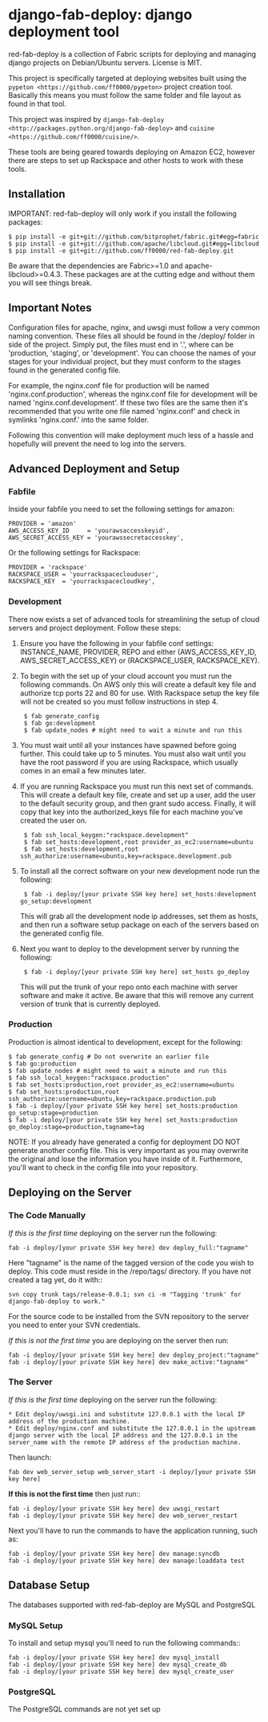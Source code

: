 # django-fab-deploy: django deployment tool

red-fab-deploy is a collection of Fabric scripts for deploying and
managing django projects on Debian/Ubuntu servers. License is MIT.

This project is specifically targeted at deploying websites built using
the `pypeton <https://github.com/ff0000/pypeton>` project creation tool.
Basically this means you must follow the same folder and file layout as
found in that tool.

This project was inspired by `django-fab-deploy <http://packages.python.org/django-fab-deploy>`
and `cuisine <https://github.com/ff0000/cuisine/>`.

These tools are being geared towards deploying on Amazon EC2, however 
there are steps to set up Rackspace and other hosts to work with these tools.

## Installation

IMPORTANT: red-fab-deploy will only work if you install the following packages:
    
	$ pip install -e git+git://github.com/bitprophet/fabric.git#egg=fabric
	$ pip install -e git+git://github.com/apache/libcloud.git#egg=libcloud
	$ pip install -e git+git://github.com/ff0000/red-fab-deploy.git

Be aware that the dependencies are Fabric>=1.0 and apache-libcloud>=0.4.3.  These
packages are at the cutting edge and without them you will see things break.

## Important Notes

Configuration files for apache, nginx, and uwsgi must follow a very common naming
convention.  These files all should be found in the /deploy/ folder in side of
the project.  Simply put, the files must end in '.<stage>', where <stage> can be
'production, 'staging', or 'development'.  You can choose the names of your stages
for your individual project, but they must conform to the stages found in the 
generated config file.

For example, the nginx.conf file for production will be named 'nginx.conf.production',
whereas the nginx.conf file for development will be named 'nginx.conf.development'.
If these two files are the same then it's recommended that you write one file named
'nginx.conf' and check in symlinks 'nginx.conf.<stage>' into the same folder.

Following this convention will make deployment much less of a hassle and hopefully
will prevent the need to log into the servers.

## Advanced Deployment and Setup

### Fabfile

Inside your fabfile you need to set the following settings for amazon:

	PROVIDER = 'amazon'
	AWS_ACCESS_KEY_ID     = 'yourawsaccesskeyid',
	AWS_SECRET_ACCESS_KEY = 'yourawssecretaccesskey',

Or the following settings for Rackspace:

	PROVIDER = 'rackspace'
	RACKSPACE_USER = 'yourrackspaceclouduser',
	RACKSPACE_KEY  = 'yourrackspacecloudkey',


### Development

There now exists a set of advanced tools for streamlining the setup of 
cloud servers and project deployment.  Follow these steps:

1. Ensure you have the following in your fabfile conf settings: INSTANCE_NAME,
PROVIDER, REPO and either (AWS_ACCESS_KEY_ID, AWS_SECRET_ACCESS_KEY) or 
(RACKSPACE_USER, RACKSPACE_KEY).

2. To begin with the set up of your cloud account you must run the following commands. On
AWS only this will create a default key file and authorize tcp ports 22 and 80 for use.  With
Rackspace setup the key file will not be created so you must follow instructions in step 4.

		$ fab generate_config
		$ fab go:development
		$ fab update_nodes # might need to wait a minute and run this

3. You must wait until all your instances have spawned before going further.  This could take 
up to 5 minutes.  You must also wait until you have the root password if you are using Rackspace,
which usually comes in an email a few minutes later.

4. If you are running Rackspace you must run this next set of commands.  This will create a 
default key file, create and set up a user, add the user to the default security group, 
and then grant sudo access.  Finally, it will copy that key into the authorized_keys file for 
each machine you've created the user on.


		$ fab ssh_local_keygen:"rackspace.development"
		$ fab set_hosts:development,root provider_as_ec2:username=ubuntu
		$ fab set_hosts:development,root ssh_authorize:username=ubuntu,key=rackspace.development.pub

5. To install all the correct software on your new development node run the following:

		$ fab -i deploy/[your private SSH key here] set_hosts:development go_setup:development

	This will grab all the development node ip addresses, set them as hosts, and then run
	a software setup package on each of the servers based on the generated config file.

6. Next you want to deploy to the development server by running the following:

		$ fab -i deploy/[your private SSH key here] set_hosts go_deploy

	This will put the trunk of your repo onto each machine with server software and make it active.
	Be aware that this will remove any current version of trunk that is currently deployed.

### Production

Production is almost identical to development, except for the following:

	$ fab generate_config # Do not overwrite an earlier file
	$ fab go:production
	$ fab update_nodes # might need to wait a minute and run this
	$ fab ssh_local_keygen:"rackspace.production"
	$ fab set_hosts:production,root provider_as_ec2:username=ubuntu
	$ fab set_hosts:production,root ssh_authorize:username=ubuntu,key=rackspace.production.pub
	$ fab -i deploy/[your private SSH key here] set_hosts:production go_setup:stage=production
	$ fab -i deploy/[your private SSH key here] set_hosts:production go_deploy:stage=production,tagname=tag

NOTE: If you already have generated a config for deployment DO NOT generate another config file.
This is very important as you may overwrite the original and lose the information you have inside
of it.  Furthermore, you'll want to check in the config file into your repository.

## Deploying on the Server

### The Code Manually

*If this is the first time* deploying on the server run the following:

	fab -i deploy/[your private SSH key here] dev deploy_full:"tagname"
    
Here "tagname" is the name of the tagged version of the code you wish
to deploy.  This code must reside in the /repo/tags/ directory.
If you have not created a tag yet, do it with::

	svn copy trunk tags/release-0.0.1; svn ci -m "Tagging 'trunk' for django-fab-deploy to work."

For the source code to be installed from the SVN repository to the 
server you need to enter your SVN credentials.

*If this is not the first time* you are deploying on the server then run:

	fab -i deploy/[your private SSH key here] dev deploy_project:"tagname" 
	fab -i deploy/[your private SSH key here] dev make_active:"tagname"

### The Server

*If this is the first time* deploying on the server run the following:

	* Edit deploy/uwsgi.ini and substitute 127.0.0.1 with the local IP address of the production machine.
	* Edit deploy/nginx.conf and substitute the 127.0.0.1 in the upstream django server with the local IP address and the 127.0.0.1 in the server_name with the remote IP address of the production machine.

Then launch:

	fab dev web_server_setup web_server_start -i deploy/[your private SSH key here]

**If this is not the first time** then just run::

	fab -i deploy/[your private SSH key here] dev uwsgi_restart
	fab -i deploy/[your private SSH key here] dev web_server_restart
  
Next you'll have to run the commands to have the application running, such as:

	fab -i deploy/[your private SSH key here] dev manage:syncdb 
	fab -i deploy/[your private SSH key here] dev manage:loaddata test

## Database Setup

The databases supported with red-fab-deploy are MySQL and PostgreSQL

### MySQL Setup

To install and setup mysql you'll need to run the following commands::

	fab -i deploy/[your private SSH key here] dev mysql_install
	fab -i deploy/[your private SSH key here] dev mysql_create_db
	fab -i deploy/[your private SSH key here] dev mysql_create_user

### PostgreSQL

The PostgreSQL commands are not yet set up

